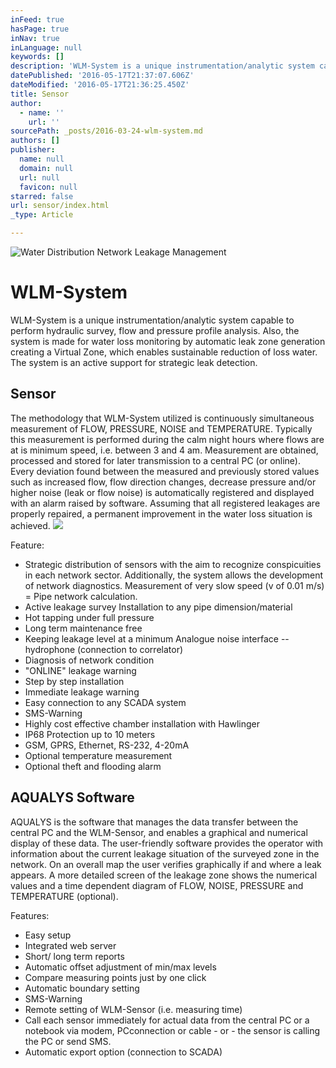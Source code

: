 ```yaml
---
inFeed: true
hasPage: true
inNav: true
inLanguage: null
keywords: []
description: 'WLM-System is a unique instrumentation/analytic system capable to perform hydraulic survey, flow and pressure profile analysis. Also, the system is made for water loss monitoring by automatic leak zone generation creating a Virtual Zone, which enables sustainable reduction of loss water. The system is an active support for strategic leak detection.'
datePublished: '2016-05-17T21:37:07.606Z'
dateModified: '2016-05-17T21:36:25.450Z'
title: Sensor
author:
  - name: ''
    url: ''
sourcePath: _posts/2016-03-24-wlm-system.md
authors: []
publisher:
  name: null
  domain: null
  url: null
  favicon: null
starred: false
url: sensor/index.html
_type: Article

---
```

![Water Distribution Network Leakage Management](https://the-grid-user-content.s3-us-west-2.amazonaws.com/bb4301fd-1aab-4536-aa49-c33cc871187d.png)

# WLM-System

WLM-System is a unique instrumentation/analytic system capable to perform hydraulic survey, flow and pressure profile analysis. Also, the system is made for water loss monitoring by automatic leak zone generation creating a Virtual Zone, which enables sustainable reduction of loss water. The system is an active support for strategic leak detection.

## Sensor

The methodology that WLM-System utilized is continuously simultaneous measurement of FLOW, PRESSURE, NOISE and TEMPERATURE. Typically this measurement is performed during the calm night hours where flows are at is minimum speed, i.e. between 3 and 4 am. Measurement are obtained, processed and stored for later transmission to a central PC (or online). Every deviation found between the measured and previously stored values such as increased flow, flow direction changes, decrease pressure and/or higher noise (leak or flow noise) is automatically registered and displayed with an alarm raised by software. Assuming that all registered leakages are properly repaired, a permanent improvement in the water loss situation is achieved.
![](https://the-grid-user-content.s3-us-west-2.amazonaws.com/948e63f3-334d-4581-be8a-2abd7496f6c5.jpg)

Feature:

* Strategic distribution of sensors with the aim to recognize conspicuities in each network sector. Additionally, the system allows the development of network diagnostics. Measurement of very slow speed (v of 0.01 m/s) = Pipe network calculation.
* Active leakage survey Installation to any pipe dimension/material
* Hot tapping under full pressure
* Long term maintenance free
* Keeping leakage level at a minimum Analogue noise interface -- hydrophone (connection to correlator)
* Diagnosis of network condition
* "ONLINE" leakage warning
* Step by step installation
* Immediate leakage warning
* Easy connection to any SCADA system
* SMS-Warning
* Highly cost effective chamber installation with Hawlinger
* IP68 Protection up to 10 meters
* GSM, GPRS, Ethernet, RS-232, 4-20mA
* Optional temperature measurement
* Optional theft and flooding alarm

## AQUALYS Software

AQUALYS is the software that manages the data transfer between the central PC and the WLM-Sensor, and enables a graphical and numerical display of these data. The user-friendly software provides the operator with information about the current leakage situation of the surveyed zone in the network. On an overall map the user verifies graphically if and where a leak appears. A more detailed screen of the leakage zone shows the numerical values and a time dependent diagram of FLOW, NOISE, PRESSURE and TEMPERATURE (optional).

Features:

* Easy setup
* Integrated web server
* Short/ long term reports
* Automatic offset adjustment of min/max levels
* Compare measuring points just by one click
* Automatic boundary setting
* SMS-Warning
* Remote setting of WLM-Sensor (i.e. measuring time)
* Call each sensor immediately for actual data from the central PC or a notebook via modem, PCconnection or cable - or - the sensor is calling the PC or send SMS.
* Automatic export option (connection to SCADA)